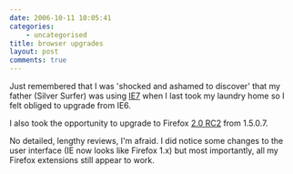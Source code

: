 ```yaml
---
date: 2006-10-11 10:05:41
categories:
    - uncategorised
title: browser upgrades
layout: post
comments: true
---
```

Just remembered that I was 'shocked and ashamed to discover' that my
father (Silver Surfer) was using
[IE7](http://www.microsoft.com/windows/ie/default.mspx) when I last took
my laundry home so I felt obliged to upgrade from IE6.

I also took the opportunity to upgrade to Firefox
[2.0 RC2](http://www.mozilla.org/projects/bonecho/all-rc.html)
from 1.5.0.7.

No detailed, lengthy reviews, I'm afraid. I did notice some changes to
the user interface (IE now looks like Firefox 1.x) but most importantly,
all my Firefox extensions still appear to work.
